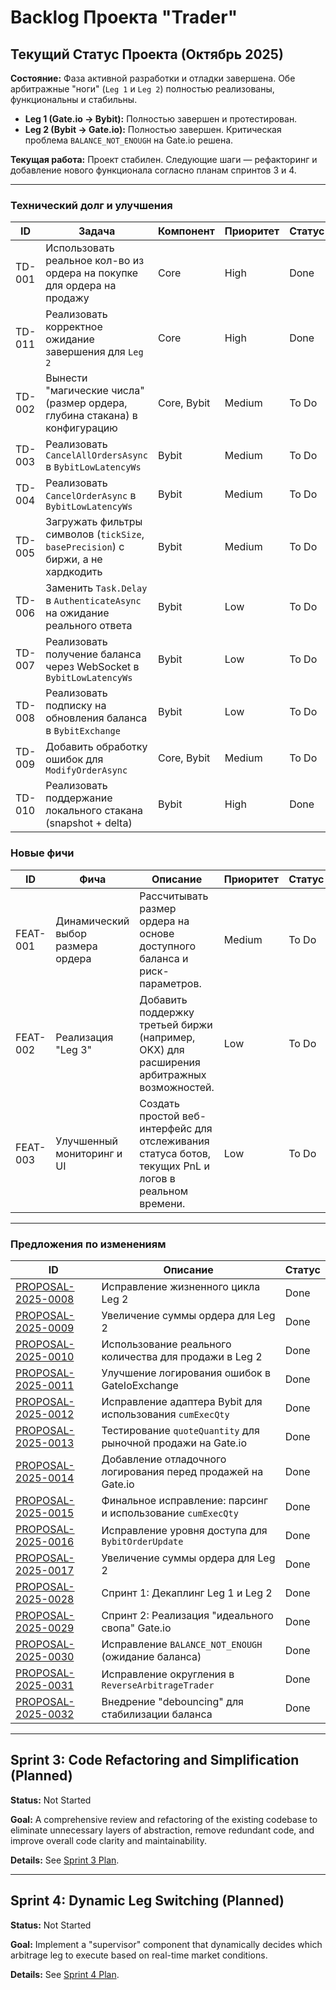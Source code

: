 # Backlog Проекта "Trader"

## Текущий Статус Проекта (Октябрь 2025)

**Состояние:** Фаза активной разработки и отладки завершена. Обе арбитражные "ноги" (`Leg 1` и `Leg 2`) полностью реализованы, функциональны и стабильны.

*   **Leg 1 (Gate.io -> Bybit):** Полностью завершен и протестирован.
*   **Leg 2 (Bybit -> Gate.io):** Полностью завершен. Критическая проблема `BALANCE_NOT_ENOUGH` на Gate.io решена.

**Текущая работа:** Проект стабилен. Следующие шаги — рефакторинг и добавление нового функционала согласно планам спринтов 3 и 4.

---

### Технический долг и улучшения

| ID | Задача | Компонент | Приоритет | Статус |
|----|--------|-----------|----------|--------|
| TD-001 | Использовать реальное кол-во из ордера на покупке для ордера на продажу | Core | High | Done |
| TD-011 | Реализовать корректное ожидание завершения для `Leg 2` | Core | High | Done |
| TD-002 | Вынести "магические числа" (размер ордера, глубина стакана) в конфигурацию | Core, Bybit | Medium | To Do |
| TD-003 | Реализовать `CancelAllOrdersAsync` в `BybitLowLatencyWs` | Bybit | Medium | To Do |
| TD-004 | Реализовать `CancelOrderAsync` в `BybitLowLatencyWs` | Bybit | Medium | To Do |
| TD-005 | Загружать фильтры символов (`tickSize`, `basePrecision`) с биржи, а не хардкодить | Bybit | Medium | To Do |
| TD-006 | Заменить `Task.Delay` в `AuthenticateAsync` на ожидание реального ответа | Bybit | Low | To Do |
| TD-007 | Реализовать получение баланса через WebSocket в `BybitLowLatencyWs` | Bybit | Low | To Do |
| TD-008 | Реализовать подписку на обновления баланса в `BybitExchange` | Bybit | Low | To Do |
| TD-009 | Добавить обработку ошибок для `ModifyOrderAsync` | Core, Bybit | Medium | To Do |
| TD-010 | Реализовать поддержание локального стакана (snapshot + delta) | Bybit | High | Done |

### Новые фичи

| ID | Фича | Описание | Приоритет | Статус |
|----|-------|------------|----------|--------|
| FEAT-001 | Динамический выбор размера ордера | Рассчитывать размер ордера на основе доступного баланса и риск-параметров. | Medium | To Do |
| FEAT-002 | Реализация "Leg 3" | Добавить поддержку третьей биржи (например, OKX) для расширения арбитражных возможностей. | Low | To Do |
| FEAT-003 | Улучшенный мониторинг и UI | Создать простой веб-интерфейс для отслеживания статуса ботов, текущих PnL и логов в реальном времени. | Low | To Do |


---

### Предложения по изменениям

| ID | Описание | Статус |
|----|-----------|--------|
| [PROPOSAL-2025-0008](proposals/PROPOSAL-2025-0008.md) | Исправление жизненного цикла Leg 2 | Done |
| [PROPOSAL-2025-0009](proposals/PROPOSAL-2025-0009.md) | Увеличение суммы ордера для Leg 2 | Done |
| [PROPOSAL-2025-0010](proposals/PROPOSAL-2025-0010.md) | Использование реального количества для продажи в Leg 2 | Done |
| [PROPOSAL-2025-0011](proposals/PROPOSAL-2025-0011.md) | Улучшение логирования ошибок в GateIoExchange | Done |
| [PROPOSAL-2025-0012](proposals/PROPOSAL-2025-0012.md) | Исправление адаптера Bybit для использования `cumExecQty` | Done |
| [PROPOSAL-2025-0013](proposals/PROPOSAL-2025-0013.md) | Тестирование `quoteQuantity` для рыночной продажи на Gate.io | Done |
| [PROPOSAL-2025-0014](proposals/PROPOSAL-2025-0014.md) | Добавление отладочного логирования перед продажей на Gate.io | Done |
| [PROPOSAL-2025-0015](proposals/PROPOSAL-2025-0015.md) | Финальное исправление: парсинг и использование `cumExecQty` | Done |
| [PROPOSAL-2025-0016](proposals/PROPOSAL-2025-0016.md) | Исправление уровня доступа для `BybitOrderUpdate` | Done |
| [PROPOSAL-2025-0017](proposals/PROPOSAL-2025-0017.md) | Увеличение суммы ордера для Leg 2 | Done |
| [PROPOSAL-2025-0028](proposals/PROPOSAL-2025-0028.md) | Спринт 1: Декаплинг Leg 1 и Leg 2 | Done |
| [PROPOSAL-2025-0029](proposals/PROPOSAL-2025-0029.md) | Спринт 2: Реализация "идеального свопа" Gate.io | Done |
| [PROPOSAL-2025-0030](proposals/PROPOSAL-2025-0030.md) | Исправление `BALANCE_NOT_ENOUGH` (ожидание баланса) | Done |
| [PROPOSAL-2025-0031](proposals/PROPOSAL-2025-0031.md) | Исправление округления в `ReverseArbitrageTrader` | Done |
| [PROPOSAL-2025-0032](proposals/PROPOSAL-2025-0032.md) | Внедрение "debouncing" для стабилизации баланса | Done |


---

## Sprint 3: Code Refactoring and Simplification (Planned)

**Status:** Not Started

**Goal:** A comprehensive review and refactoring of the existing codebase to eliminate unnecessary layers of abstraction, remove redundant code, and improve overall code clarity and maintainability.

**Details:** See [Sprint 3 Plan](sprint3_refactoring_plan.md).


---

## Sprint 4: Dynamic Leg Switching (Planned)

**Status:** Not Started

**Goal:** Implement a "supervisor" component that dynamically decides which arbitrage leg to execute based on real-time market conditions.

**Details:** See [Sprint 4 Plan](sprint4_dynamic_leg_switching.md).
